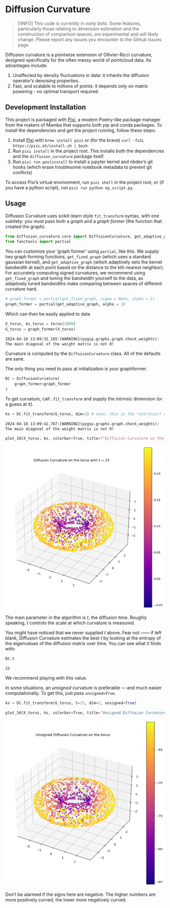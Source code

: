 # Diffusion Curvature

<!-- WARNING: THIS FILE WAS AUTOGENERATED! DO NOT EDIT! -->

> \[!INFO\] This code is currently in *early beta*. Some features,
> particularly those relating to dimension estimation and the
> construction of comparison spaces, are experimental and will likely
> change. Please report any issues you encounter to the Github Issues
> page.

Diffusion curvature is a pointwise extension of Ollivier-Ricci
curvature, designed specifically for the often messy world of pointcloud
data. Its advantages include:

1.  Unaffected by density fluctuations in data: it inherits the
    diffusion operator’s denoising properties.
2.  Fast, and scalable to millions of points: it depends only on matrix
    powering - no optimal transport required.

## Development Installation

This project is packaged with [Pixi](https://pixi.sh), a modern
Poetry-like package manager from the makers of Mamba that supports both
pip and conda packages. To install the dependencies and get the project
running, follow these steps:

1.  Install [Pixi](https://pixi.sh) with `brew install pixi` or (for the
    brave) `curl -fsSL https://pixi.sh/install.sh | bash`.
2.  Run `pixi install` in the project root. This installs both the
    dependencies and the `diffusion_curvature` package itself.
3.  Run `pixi run postinstall` to install a jupyter kernel and nbdev’s
    git hooks (which erase troublesome notebook metadata to prevent git
    conflicts)

To access Pixi’s virtual environment, run `pixi shell` in the project
root, or (if you have a python script), run
`pixi run python my_script.py`.

## Usage

Diffusion Curvature uses scikit-learn style `fit_transform` syntax, with
one subtlety: you must pass both a *graph* and a *graph former* (the
function that created the graph).

``` python
from diffusion_curvature.core import DiffusionCurvature, get_adaptive_graph, get_fixed_graph
from functools import partial
```

You can customize your ‘graph former’ using `partial`, like this. We
supply two graph forming functions, `get_fixed_graph` (which uses a
standard gaussian kernel), and `get_adaptive_graph` (which adaptively
sets the kernel bandwidth at each point based on the distance to the kth
nearest neighbor). For accurately computing signed curvatures, we
recommend using `get_fixed_graph` and tuning the bandwidth yourself to
the data, as adaptively tuned bandwidths make comparing between spaces
of different curvature hard.

``` python
# graph_former = partial(get_fixed_graph, sigma = None, alpha = 1)
graph_former = partial(get_adaptive_graph, alpha = 1)
```

Which can then be easily applied to data

``` python
X_torus, ks_torus = torus(2000)
G_torus = graph_former(X_torus)
```

    2024-04-18 13:09:32,185:[WARNING](pygsp.graphs.graph.check_weights): The main diagonal of the weight matrix is not 0!

Curvature is computed by the `DiffusionCurvature` class. All of the
defaults are sane.

The only thing you need to pass at initialization is your graphformer.

``` python
DC = DiffusionCurvature(
    graph_former=graph_former
)
```

To get curvature, call `.fit_transform` and supply the intrinsic
dimension (or a guess at it).

``` python
ks = DC.fit_transform(G_torus, dim=2) # note: this is the *intrinsic* dimension of the data
```

    2024-04-18 13:09:42,787:[WARNING](pygsp.graphs.graph.check_weights): The main diagonal of the weight matrix is not 0!

``` python
plot_3d(X_torus, ks, colorbar=True, title=f"Diffusion Curvature on the torus with t = {DC.t}")
```

![](0g-Guide_files/figure-commonmark/cell-7-output-1.png)

The main parameter in the algorithm is $t$, the diffusion time. Roughly
speaking, $t$ controls the scale at which curvature is measured.

You might have noticed that we never supplied $t$ above. Fear not —— if
left blank, Diffusion Curvature estimates the best $t$ by looking at the
entropy of the eigenvalues of the diffusion matrix over time. You can
see what it finds with:

``` python
DC.t
```

    25

We recommend playing with this value.

In some situations, an *unsigned* curvature is preferable — and much
easier computationally. To get this, just pass `unsigned=True`.

``` python
ks = DC.fit_transform(G_torus, t=25, dim=2, unsigned=True)
```

``` python
plot_3d(X_torus, ks, colorbar=True, title="Unsigned Diffusion Curvature on the torus")
```

![](0g-Guide_files/figure-commonmark/cell-10-output-1.png)

Don’t be alarmed if the signs here are negative. The higher numbers are
more positively curved, the lower more negatively curved.
